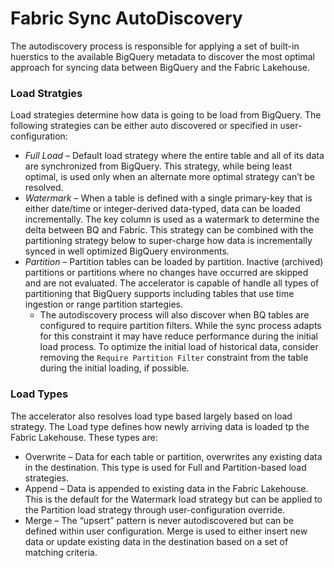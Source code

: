 # Fabric Sync AutoDiscovery

The autodiscovery process is responsible for applying a set of built-in huerstics to the available BigQuery metadata to discover the most optimal approach for syncing data between BigQuery and the Fabric Lakehouse.

### Load Stratgies
Load strategies determine how data is going to be load from BigQuery. The following strategies can be either auto discovered or specified in user-configuration:
- *Full Load* – Default load strategy where the entire table and all of its data are synchronized from BigQuery. This strategy, while being least optimal, is used only when an alternate more optimal strategy can’t be resolved.
- *Watermark* – When a table is defined with a single primary-key that is either date/time or integer-derived data-typed, data can be loaded incrementally. The key column is used as a watermark to determine the delta between BQ and Fabric. This strategy can be combined with the partitioning strategy below to super-charge how data is incrementally synced in well optimized BigQuery environments.
- *Partition* – Partition tables can be loaded by partition. Inactive (archived) partitions or partitions where no changes have occurred are skipped and are not evaluated. The accelerator is capable of handle all types of partitioning that BigQuery supports including tables that use time ingestion or range partition startegies.
    - The autodiscovery process will also discover when BQ tables are configured to require partition filters. While the sync process adapts for this constraint it may have reduce performance during the initial load process. To optimize the initial load of historical data, consider removing the <code>Require Partition Filter</code> constraint from the table during the initial loading, if possible.

### Load Types
The accelerator also resolves load type based largely based on load strategy. The Load type defines how newly arriving data is loaded tp the Fabric Lakehouse. These types are:
- Overwrite – Data for each table or partition, overwrites any existing data in the destination. This type is used for Full and Partition-based load strategies.
- Append – Data is appended to existing data in the Fabric Lakehouse. This is the default for the Watermark load strategy but can be applied to the Partition load strategy through user-configuration override.
- Merge – The “upsert” pattern is never autodiscovered but can be defined within user configuration. Merge is used to either insert new data or update existing data in the destination based on a set of matching criteria. 